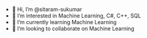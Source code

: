 - 👋 Hi, I’m @sitaram-sukumar
- 👀 I’m interested in Machine Learning, C#, C++, SQL
- 🌱 I’m currently learning Machine Learning
- 💞️ I’m looking to collaborate on Machine Learning

<!---
sitaram-sukumar/sitaram-sukumar is a ✨ special ✨ repository because its `README.md` (this file) appears on your GitHub profile.
You can click the Preview link to take a look at your changes.
--->
